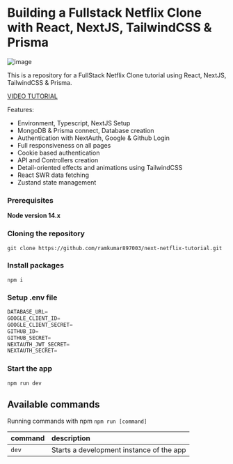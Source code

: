 # Building a Fullstack Netflix Clone with React, NextJS, TailwindCSS & Prisma

![image](https://user-images.githubusercontent.com/23248726/220005380-ede4fb14-0b8d-4582-a063-3cc4beeccfb7.png)

This is a repository for a FullStack Netflix Clone tutorial using React, NextJS, TailwindCSS & Prisma.

[VIDEO TUTORIAL](https://www.youtube.com/watch?v=mqUN4N2q4qY)

Features:

- Environment, Typescript, NextJS Setup
- MongoDB & Prisma connect, Database creation
- Authentication with NextAuth, Google & Github Login
- Full responsiveness on all pages
- Cookie based authentication
- API and Controllers creation
- Detail-oriented effects and animations using TailwindCSS
- React SWR data fetching
- Zustand state management

### Prerequisites

**Node version 14.x**

### Cloning the repository

```shell
git clone https://github.com/ramkumar897003/next-netflix-tutorial.git
```

### Install packages

```shell
npm i
```

### Setup .env file


```js
DATABASE_URL=
GOOGLE_CLIENT_ID=
GOOGLE_CLIENT_SECRET=
GITHUB_ID=
GITHUB_SECRET=
NEXTAUTH_JWT_SECRET=
NEXTAUTH_SECRET=
```

### Start the app

```shell
npm run dev
```

## Available commands

Running commands with npm `npm run [command]`

| command         | description                              |
| :-------------- | :--------------------------------------- |
| `dev`           | Starts a development instance of the app |
